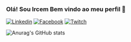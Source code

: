 ### Olá! Sou Ircem Bem vindo ao meu perfil 🦊
[![Linkedin](https://img.shields.io/badge/LinkedIn-0077B5?style=for-the-badge&logo=linkedin&logoColor=white)](https://www.linkedin.com/in/leonardo-tonioti-211b24210/)
[![Facebook](https://img.shields.io/badge/Facebook-1877F2?style=for-the-badge&logo=facebook&logoColor=white)](https://www.facebook.com/leonardo.tonioti)
[![Twitch](https://img.shields.io/badge/Twitch-9146FF?style=for-the-badge&logo=twitch&logoColor=white)](https://www.twitch.tv/ircem)






![Anurag's GitHub stats](https://github-readme-stats.vercel.app/api?username=anuraghazra&show_icons=true&theme=radical)
